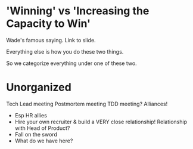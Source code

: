 # 'Winning' vs 'Increasing the Capacity to Win'
Wade's famous saying.
Link to slide.

Everything else is how you do these two things.

So we categorize everything under one of these two.

# Unorganized
Tech Lead meeting
Postmortem meeting
TDD meeting?
Alliances!
* Esp HR allies
* Hire your own recruiter & build a VERY close relationship!
Relationship with Head of Product?
* Fall on the sword
* What do we have here?

